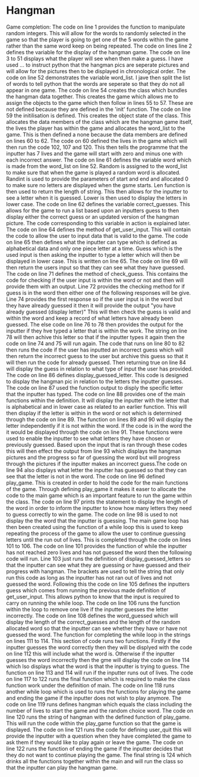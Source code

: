 # Hangman
Game completion:
The code on line 1 provides the function to manipulate random integers. This will allow for the words to randomly selected in the game so that the player is going to get one of the 5 words within the game rather than the same word keep on being repeated.
The code on lines line 2 defines the variable for the display of the hangman game.
The code on line 3 to 51 displays what the player will see when then make a guess. I have used ... to instruct python that the hangman pics are seperate pictures and will allow for the pictures then to be displayed in  chronological order. 
The code on line 52 demonstrates the variable word_list. I jave then split the list of words to tell python that the words are seperate so that they do not all appear in one game. 
The code on line 54 creates the class which bundles the hangman data together. This creates the game which allows me to assign the objects to the game which then follow in lines 55 to 57. These are not defined because they are defined in the 'init' function. 
The code on line 59 the initilisation is defined. This creates the object state of the class. This allocates the data members of the class which are the hangman game itself, the lives the player has within the game and allocates the word_list to the game. This is then defined a none because the data members are defined on lines 60 to 62.
The code on 60 defined the lives in the game which will then run the code 102, 107 and 120. This then tells the programme that the inputter has 7 lives and the game will start with zero and minus one with each incorrect answer.
The code on line 61 defines the variable word which is made from the word_list on line 52. Random is assigned to the word_list to make sure that when the game is played a random word is allocated. Randint is used to provide the parameters of start and end and allocated 0 to make sure no letters are displayed when the gsme starts. Len function is then used to return the length of string. This then allows for the inputter to see a letter when it is guessed. Lower is then used to display the letters in lower case.
The code on line 62 defines the variable correct_guesses. This allows for the game to run a list based upon an inputters guess to then display either the correct guess or an updated version of the hangman picture. The code corresponding to this variable in action is explained later.
The code on line 64 defines the method of get_user_input. This will contain the code to allow the user to input data that is valid to the game. The code on line 65 then defines what the inputter can type which is defined as alphabetical data and only one piece letter at a time. Guess which is the used input is then asking the inputter to type a letter which will then be displayed in lower case. This is written on line 65. The code on line 69 will then return the users input so that they can see what they have guessed. 
The code on line 71 defines the method of check_guess. This contains the code for checking if the user input is within the word or not and then will provide them with an output. Line 72 provides the checking method for if guess is in the word then either one of the following responses will be give. Line 74 provides the first response so if the user input is in the word but they have already guessed it then it will provide the output "you have already guessed (display letter)" This will then check the guess is valid and within the word and keep a record of what letters have already been guessed. The else code on line 76 to 78 then provides the output for the inputter if they hve typed a letter that is within the work. The string on line 78 will then achive this letter so that if the inputter types it again then the code on line 74 and 75 will run again. The code that runs on line 80 to 82 then runs the code if the user has inputted an incorrect guess which will then return the incorrect guess to the user but archive this guess so that it will then run the code for already guessed. Then returning true on line 84 will display the guess in relation to what type of input the user has provided.
The code on line 86 defines display_guessed_letter. This code is designed to display the hangman pic in relation to the letters the inputter guesses. The code on line 87 used the function output to disply the specific letter that the inputter has typed. The code on line 88 provides one of the main functions within the definition. It will display the inputter with the letter that is alphabetical and in lower case as related to an earlier function. This will then display if the letter is within in the word or not which is determined through the code on line 89. The function on lines 89 and 90 will display the letter independently if it is not within the word. If the code is in the word the it would be displayed through the code on line 91. These functions were used to enable the inputter to see what letters they have chosen or previously guessed. Based upon the input that is ran through these codes this will then effect the output from line 93 which displays the hangman pictures and the progress so far of guessing the word but will progress through the pictures if the inputter makes an incorrect guess.The code on line 94 also displays what letter the inputter has guessed so that they can see that the letter is not in the word.
The code on line 96 defined play_game. This is created in order to hold the code for the main functions of the game. Through defining play_game it makes it easer to allocate the code to the main game which is an important feature to run the game within the class. The code on line 97 prints the statement to display the length of the word in order to inform the inputter to know how many letters they need to guess correctly to win the game. The code on line 98 is used to not display the the word that the inputter is guessing. The main game loop has then been created using the function of a while loop this is used to keep repeating the process of the game to allow the user to continue guessing letters until the run out of lives. This is completed through the code on lines 101 to 106. The code on line 101 provides the function of while the inputter has not reached zero lives and has not guessed the word then the following code will run. Line 103 just runs the definition of display_guessed_letters so that the inputter can see what they are guessing or have guessed and their progress with hangman. The brackets are used to tell the string that only run this code as long as the inputter has not ran out of lives and not guessed the word. Following this the code on line 105 defines the inputters guess which comes from running the previous made definition of get_user_input. This allows python to know that the input is required to carry on running the while loop. The code on line 106 runs the function within the loop to remove one live if the inputter guesses the letter incorrectly. The code on line 108 defines the word_guessed which will display the length of the correct_guesses and the length of the random allocated word so that the inputter can see whether they have or have not guessed the word. The function for completing the while loop in the strings on lines 111 to 114. This section of code runs two functions. Firstly if the inputter guesses the word correctly then they will be displyed with the code on line 112 this will include what the word is. Otherwise if the inputter guesses the word incorrectly then the gme will display the code on line 114 which lso displays what the word is that the inputter is trying to guess. The function on line 113 and 114 will run if the inputter runs out of lives. 
The code on line 117 to 122 runs the final function which is required to make the class function work under the definition of main. The code on line 118 runs another while loop which is used to runs the functions for playing the game and ending the game if the inputter does not wish to play anymore. The code on line 119 runs defines hangman which equals the class including the number of lives to start the game and the random choice word. The code on line 120 runs the string of hangman with the defined function of play_game. This will run the code within the play_game function so that the game is displayed. The code on line 121 runs the code for defining user_quit this will provide the inputter with a question when they have completed the game to ask them if they would like to play again or leave the game. The code on line 122 runs the function of ending the game if the inputter decides that they do not want to continue playing the game. 
The final string is 124 which drinks all the functions together within the main and will run the class so that the inputter can play the hangman game. 